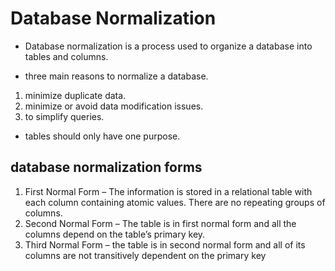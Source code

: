 # Database Normalization

- Database normalization is a process used to organize a database into tables and columns.

- three main reasons to normalize a database.
1.  minimize duplicate data.
2. minimize or avoid data modification issues.
3. to simplify queries.

- tables should only have one purpose.

## database normalization forms
1. First Normal Form – The information is stored in a relational table with each column containing atomic values. There are no repeating groups of columns.
2. Second Normal Form – The table is in first normal form and all the columns depend on the table’s primary key.
3. Third Normal Form – the table is in second normal form and all of its columns are not transitively dependent on the primary key